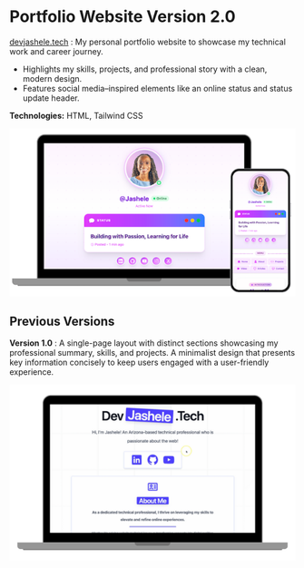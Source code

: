 # Portfolio Website Version 2.0


[devjashele.tech](https://devjashele.tech/) : My personal portfolio website to showcase my technical work and career journey.
- Highlights my skills, projects, and professional story with a clean, modern design.
- Features social media–inspired elements like an online status and status update header.

**Technologies:** HTML, Tailwind CSS

![Version 2.0 website preview](/v2/images/v2.png)



## Previous Versions

**Version 1.0** : A single-page layout with distinct sections showcasing my professional summary, skills, and projects. A minimalist design that presents key information concisely to keep users engaged with a user-friendly experience.

![Version 1.0 website preview](/v1/version1-preview.png)
